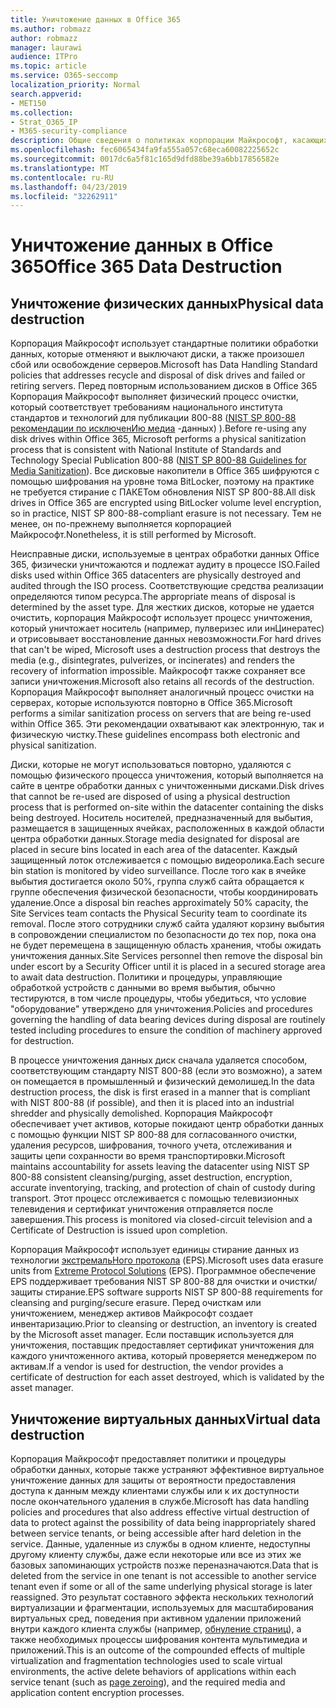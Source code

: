 ```yaml
---
title: Уничтожение данных в Office 365
ms.author: robmazz
author: robmazz
manager: laurawi
audience: ITPro
ms.topic: article
ms.service: O365-seccomp
localization_priority: Normal
search.appverid:
- MET150
ms.collection:
- Strat_O365_IP
- M365-security-compliance
description: Общие сведения о политиках корпорации Майкрософт, касающихся утилизации, утилизации и уничтожения дисков и серверов Office 365 Datacenter.
ms.openlocfilehash: fec6065434fa9fa555a057c68eca60082225652c
ms.sourcegitcommit: 0017dc6a5f81c165d9dfd88be39a6bb17856582e
ms.translationtype: MT
ms.contentlocale: ru-RU
ms.lasthandoff: 04/23/2019
ms.locfileid: "32262911"
---
```

# <a name="office-365-data-destruction"></a><span data-ttu-id="e9b4d-103">Уничтожение данных в Office 365</span><span class="sxs-lookup"><span data-stu-id="e9b4d-103">Office 365 Data Destruction</span></span>

## <a name="physical-data-destruction"></a><span data-ttu-id="e9b4d-104">Уничтожение физических данных</span><span class="sxs-lookup"><span data-stu-id="e9b4d-104">Physical data destruction</span></span>

<span data-ttu-id="e9b4d-105">Корпорация Майкрософт использует стандартные политики обработки данных, которые отменяют и выключают диски, а также произошел сбой или освобождение серверов.</span><span class="sxs-lookup"><span data-stu-id="e9b4d-105">Microsoft has Data Handling Standard policies that addresses recycle and disposal of disk drives and failed or retiring servers.</span></span> <span data-ttu-id="e9b4d-106">Перед повторным использованием дисков в Office 365 Корпорация Майкрософт выполняет физический процесс очистки, который соответствует требованиям национального института стандартов и технологий для публикации 800-88 ([NIST SP 800-88 рекомендации по исключенИю медиа](http://nvlpubs.nist.gov/nistpubs/SpecialPublications/NIST.SP.800-88r1.pdf) -данных) ).</span><span class="sxs-lookup"><span data-stu-id="e9b4d-106">Before re-using any disk drives within Office 365, Microsoft performs a physical sanitization process that is consistent with National Institute of Standards and Technology Special Publication 800-88 ([NIST SP 800-88 Guidelines for Media Sanitization](http://nvlpubs.nist.gov/nistpubs/SpecialPublications/NIST.SP.800-88r1.pdf)).</span></span> <span data-ttu-id="e9b4d-107">Все дисковые накопители в Office 365 шифруются с помощью шифрования на уровне тома BitLocker, поэтому на практике не требуется стирание с ПАКЕТом обновления NIST SP 800-88.</span><span class="sxs-lookup"><span data-stu-id="e9b4d-107">All disk drives in Office 365 are encrypted using BitLocker volume level encryption, so in practice, NIST SP 800-88-compliant erasure is not necessary.</span></span> <span data-ttu-id="e9b4d-108">Тем не менее, он по-прежнему выполняется корпорацией Майкрософт.</span><span class="sxs-lookup"><span data-stu-id="e9b4d-108">Nonetheless, it is still performed by Microsoft.</span></span>

<span data-ttu-id="e9b4d-109">Неисправные диски, используемые в центрах обработки данных Office 365, физически уничтожаются и подлежат аудиту в процессе ISO.</span><span class="sxs-lookup"><span data-stu-id="e9b4d-109">Failed disks used within Office 365 datacenters are physically destroyed and audited through the ISO process.</span></span> <span data-ttu-id="e9b4d-110">Соответствующие средства реализации определяются типом ресурса.</span><span class="sxs-lookup"><span data-stu-id="e9b4d-110">The appropriate means of disposal is determined by the asset type.</span></span> <span data-ttu-id="e9b4d-111">Для жестких дисков, которые не удается очистить, корпорация Майкрософт использует процесс уничтожения, который уничтожает носитель (например, пулверизес или инЦинератес) и отрисовывает восстановление данных невозможности.</span><span class="sxs-lookup"><span data-stu-id="e9b4d-111">For hard drives that can't be wiped, Microsoft uses a destruction process that destroys the media (e.g., disintegrates, pulverizes, or incinerates) and renders the recovery of information impossible.</span></span> <span data-ttu-id="e9b4d-112">Майкрософт также сохраняет все записи уничтожения.</span><span class="sxs-lookup"><span data-stu-id="e9b4d-112">Microsoft also retains all records of the destruction.</span></span> <span data-ttu-id="e9b4d-113">Корпорация Майкрософт выполняет аналогичный процесс очистки на серверах, которые используются повторно в Office 365.</span><span class="sxs-lookup"><span data-stu-id="e9b4d-113">Microsoft performs a similar sanitization process on servers that are being re-used within Office 365.</span></span> <span data-ttu-id="e9b4d-114">Эти рекомендации охватывают как электронную, так и физическую чистку.</span><span class="sxs-lookup"><span data-stu-id="e9b4d-114">These guidelines encompass both electronic and physical sanitization.</span></span>

<span data-ttu-id="e9b4d-115">Диски, которые не могут использоваться повторно, удаляются с помощью физического процесса уничтожения, который выполняется на сайте в центре обработки данных с уничтоженными дисками.</span><span class="sxs-lookup"><span data-stu-id="e9b4d-115">Disk drives that cannot be re-used are disposed of using a physical destruction process that is performed on-site within the datacenter containing the disks being destroyed.</span></span> <span data-ttu-id="e9b4d-116">Носитель носителей, предназначенный для выбытия, размещается в защищенных ячейках, расположенных в каждой области центра обработки данных.</span><span class="sxs-lookup"><span data-stu-id="e9b4d-116">Storage media designated for disposal are placed in secure bins located in each area of the datacenter.</span></span> <span data-ttu-id="e9b4d-117">Каждый защищенный лоток отслеживается с помощью видеоролика.</span><span class="sxs-lookup"><span data-stu-id="e9b4d-117">Each secure bin station is monitored by video surveillance.</span></span> <span data-ttu-id="e9b4d-118">После того как в ячейке выбытия достигается около 50%, группа служб сайта обращается к группе обеспечения физической безопасности, чтобы координировать удаление.</span><span class="sxs-lookup"><span data-stu-id="e9b4d-118">Once a disposal bin reaches approximately 50% capacity, the Site Services team contacts the Physical Security team to coordinate its removal.</span></span> <span data-ttu-id="e9b4d-119">После этого сотрудники служб сайта удаляют корзину выбытия в сопровождении специалистом по безопасности до тех пор, пока она не будет перемещена в защищенную область хранения, чтобы ожидать уничтожения данных.</span><span class="sxs-lookup"><span data-stu-id="e9b4d-119">Site Services personnel then remove the disposal bin under escort by a Security Officer until it is placed in a secured storage area to await data destruction.</span></span> <span data-ttu-id="e9b4d-120">Политики и процедуры, управляющие обработкой устройств с данными во время выбытия, обычно тестируются, в том числе процедуры, чтобы убедиться, что условие "оборудование" утверждено для уничтожения.</span><span class="sxs-lookup"><span data-stu-id="e9b4d-120">Policies and procedures governing the handling of data bearing devices during disposal are routinely tested including procedures to ensure the condition of machinery approved for destruction.</span></span>

<span data-ttu-id="e9b4d-121">В процессе уничтожения данных диск сначала удаляется способом, соответствующим стандарту NIST 800-88 (если это возможно), а затем он помещается в промышленный и физический демолишед.</span><span class="sxs-lookup"><span data-stu-id="e9b4d-121">In the data destruction process, the disk is first erased in a manner that is compliant with NIST 800-88 (if possible), and then it is placed into an industrial shredder and physically demolished.</span></span> <span data-ttu-id="e9b4d-122">Корпорация Майкрософт обеспечивает учет активов, которые покидают центр обработки данных с помощью функции NIST SP 800-88 для согласованного очистки, удаления ресурсов, шифрования, точного учета, отслеживания и защиты цепи сохранности во время транспортировки.</span><span class="sxs-lookup"><span data-stu-id="e9b4d-122">Microsoft maintains accountability for assets leaving the datacenter using NIST SP 800-88 consistent cleansing/purging, asset destruction, encryption, accurate inventorying, tracking, and protection of chain of custody during transport.</span></span> <span data-ttu-id="e9b4d-123">Этот процесс отслеживается с помощью телевизионных телевидения и сертификат уничтожения отправляется после завершения.</span><span class="sxs-lookup"><span data-stu-id="e9b4d-123">This process is monitored via closed-circuit television and a Certificate of Destruction is issued upon completion.</span></span>

<span data-ttu-id="e9b4d-124">Корпорация Майкрософт использует единицы стирание данных из технологии [экстремальНого протокола](http://www.enterprisedataerasure.com/) (EPS).</span><span class="sxs-lookup"><span data-stu-id="e9b4d-124">Microsoft uses data erasure units from [Extreme Protocol Solutions](http://www.enterprisedataerasure.com/) (EPS).</span></span> <span data-ttu-id="e9b4d-125">Программное обеспечение EPS поддерживает требования NIST SP 800-88 для очистки и очистки/защиты стирание.</span><span class="sxs-lookup"><span data-stu-id="e9b4d-125">EPS software supports NIST SP 800-88 requirements for cleansing and purging/secure erasure.</span></span> <span data-ttu-id="e9b4d-126">Перед очисткам или уничтожением, менеджер активов Майкрософт создает инвентаризацию.</span><span class="sxs-lookup"><span data-stu-id="e9b4d-126">Prior to cleansing or destruction, an inventory is created by the Microsoft asset manager.</span></span> <span data-ttu-id="e9b4d-127">Если поставщик используется для уничтожения, поставщик предоставляет сертификат уничтожения для каждого уничтоженного актива, который проверяется менеджером по активам.</span><span class="sxs-lookup"><span data-stu-id="e9b4d-127">If a vendor is used for destruction, the vendor provides a certificate of destruction for each asset destroyed, which is validated by the asset manager.</span></span>

## <a name="virtual-data-destruction"></a><span data-ttu-id="e9b4d-128">Уничтожение виртуальных данных</span><span class="sxs-lookup"><span data-stu-id="e9b4d-128">Virtual data destruction</span></span>

<span data-ttu-id="e9b4d-129">Корпорация Майкрософт предоставляет политики и процедуры обработки данных, которые также устраняют эффективное виртуальное уничтожение данных для защиты от вероятности предоставления доступа к данным между клиентами службы или к их доступности после окончательного удаления в службе.</span><span class="sxs-lookup"><span data-stu-id="e9b4d-129">Microsoft has data handling policies and procedures that also address effective virtual destruction of data to protect against the possibility of data being inappropriately shared between service tenants, or being accessible after hard deletion in the service.</span></span> <span data-ttu-id="e9b4d-130">Данные, удаленные из службы в одном клиенте, недоступны другому клиенту службы, даже если некоторые или все из этих же базовых запоминающих устройств позже переназначаются.</span><span class="sxs-lookup"><span data-stu-id="e9b4d-130">Data that is deleted from the service in one tenant is not accessible to another service tenant even if some or all of the same underlying physical storage is later reassigned.</span></span> <span data-ttu-id="e9b4d-131">Это результат составного эффекта нескольких технологий виртуализации и фрагментации, используемых для масштабирования виртуальных сред, поведения при активном удалении приложений внутри каждого клиента службы (например, [обнуление страниц](https://docs.microsoft.com/office365/securitycompliance/office-365-exchange-online-data-deletion#page-zeroing)), а также необходимых процессы шифрования контента мультимедиа и приложений.</span><span class="sxs-lookup"><span data-stu-id="e9b4d-131">This is an outcome of the compounded effects of multiple virtualization and fragmentation technologies used to scale virtual environments, the active delete behaviors of applications within each service tenant (such as [page zeroing](https://docs.microsoft.com/office365/securitycompliance/office-365-exchange-online-data-deletion#page-zeroing)), and the required media and application content encryption processes.</span></span>